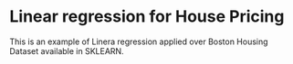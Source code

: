 # Linear regression for House Pricing
This is an example of Linera regression applied over Boston Housing Dataset available in SKLEARN.
